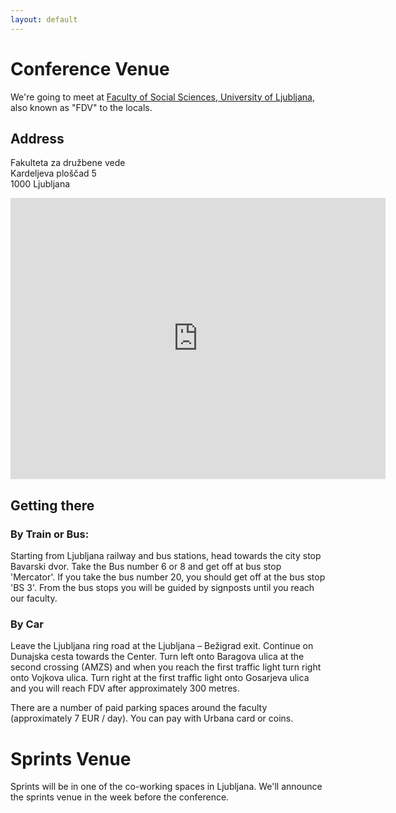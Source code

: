 ```yaml
---
layout: default
---
```


# Conference Venue

We're going to meet at [Faculty of Social Sciences, University of Ljubljana](https://www.fdv.uni-lj.si/en/home), also known as "FDV" to the locals.

## Address

Fakulteta za družbene vede  
Kardeljeva ploščad 5  
1000 Ljubljana

<iframe src="https://www.google.com/maps/embed?pb=!1m14!1m8!1m3!1d5535.6642936758035!2d14.514373000000003!3d46.074388!3m2!1i1024!2i768!4f13.1!3m3!1m2!1s0x0%3A0x2aac9f17a7d42ca2!2sFaculty%20of%20Social%20Sciences%20-%20University%20of%20Ljubljana!5e0!3m2!1sen!2sus!4v1581789042953!5m2!1sen!2sus" width="600" height="450" frameborder="0" style="border:0;" allowfullscreen=""></iframe> 

## Getting there

### By Train or Bus:

Starting from Ljubljana railway and bus stations, head towards the city stop Bavarski dvor. Take the Bus number 6 or 8 and get off at bus stop 'Mercator'. If you take the bus number 20, you should get off at the bus stop 'BS 3'. From the bus stops you will be guided by signposts until you reach our faculty.


### By Car

Leave the Ljubljana ring road at the Ljubljana – Bežigrad exit. Continue on Dunajska cesta towards the Center. Turn left onto Baragova ulica at the second crossing (AMZS) and when you reach the first traffic light turn right onto Vojkova ulica. Turn right at the first traffic light onto Gosarjeva ulica and you will reach FDV after approximately 300 metres.

There are a number of paid parking spaces around the faculty (approximately 7 EUR / day). You can pay with Urbana card or coins.   


# Sprints Venue

Sprints will be in one of the co-working spaces in Ljubljana. We'll announce the sprints venue in the week before the conference. 

